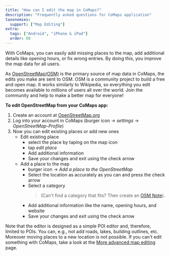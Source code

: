 ```yaml
---
title: "How can I edit the map in CoMaps?"
description: "Frequently asked questions for CoMaps application"
taxonomies:
  support: ["Map Editing"]
extra:
  tags: ["Android", "iPhone & iPad"]
  order: 80
---
```


With CoMaps, you can easily add missing places to the map, add additional details like opening hours, or fix wrong entries. By doing this, you improve the map data for all users.

As [OpenStreetMap(OSM)](https://wiki.openstreetmap.org/wiki/About_OpenStreetMap) is the primary source of map data in CoMaps, the edits you make are sent to OSM. OSM is a community project to build a free and open map. It works similarly to Wikipedia, so everything you edit becomes available to millions of users all over the world. Join the community and help to make a better map for everyone!

**To edit OpenStreetMap from your CoMaps app:**
1. Create an account at [OpenStreetMap.org](https://www.openstreetmap.org/user/new)
2. Log into your account in CoMaps (burger icon -> *settings* -> *OpenStreetMap-Profile*)
3. Now you can edit existing places or add new ones
	- Edit existing place
		- select the place by taping on the map icon
		- tap *edit place*
		- Add additional information
		- Save your changes and exit using the check arrow
	- Add a place to the map
		- burger icon -> *Add a place to the OpenStreetMap*
		- Select the location as accurately as you can and press the check arrow
		- Select a category
			> (Can't find a category that fits? Then create an [OSM Note](@/support/osm-notes/index.md)).
		- Add additional information like the name, opening hours, and website
		- Save your changes and exit using the check arrow

Note that the editor is designed as a simple POI editor and, therefore, limited to POIs. You can, e.g., not add roads, lakes, building outlines, etc. Moreover moving places to a new location is not possible. If you can't edit something with CoMaps, take a look at the [More advanced map editing](@/support/advanced-map-editing/index.md) page.